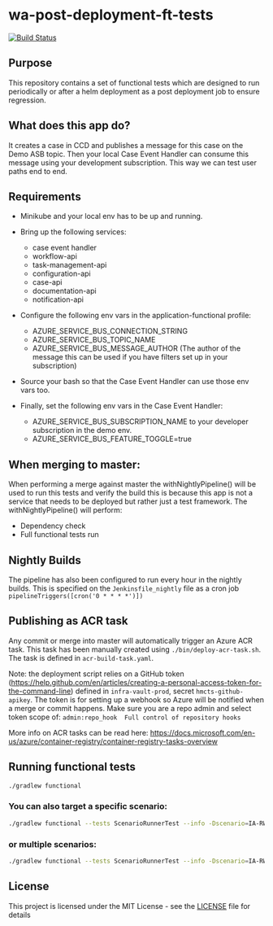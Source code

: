 # wa-post-deployment-ft-tests

[![Build Status](https://travis-ci.org/hmcts/wa-post-deployment-ft-tests.svg?branch=master)](https://travis-ci.org/hmcts/wa-post-deployment-ft-tests)

## Purpose
This repository contains a set of functional tests which are designed to run periodically or after a helm deployment as a post deployment job to ensure regression.

## What does this app do?
It creates a case in CCD and publishes a message for this case on the Demo ASB topic.
Then your local Case Event Handler can consume this message using your development subscription.
This way we can test user paths end to end.

## Requirements
* Minikube and your local env has to be up and running.
* Bring up the following services:
  * case event handler
  * workflow-api
  * task-management-api
  * configuration-api
  * case-api
  * documentation-api
  * notification-api

* Configure the following env vars in the application-functional profile:
  * AZURE_SERVICE_BUS_CONNECTION_STRING
  * AZURE_SERVICE_BUS_TOPIC_NAME
  * AZURE_SERVICE_BUS_MESSAGE_AUTHOR (The author of the message this can be used if you have filters set up in your subscription)

* Source your bash so that the Case Event Handler can use those env vars too.
* Finally, set the following env vars in the Case Event Handler:
  * AZURE_SERVICE_BUS_SUBSCRIPTION_NAME to your developer subscription in the demo env.
  * AZURE_SERVICE_BUS_FEATURE_TOGGLE=true

## When merging to master:

When performing a merge against master the withNightlyPipeline() will be used to run this tests and verify the build this is because this app is not a service that needs to be deployed but rather just a test framework.
The withNightlyPipeline() will perform:

- Dependency check
- Full functional tests run

## Nightly Builds
The pipeline has also been configured to run every hour in the nightly builds.
This is specified on the `Jenkinsfile_nightly` file as a cron job `pipelineTriggers([cron('0 * * * *')])`

## Publishing as ACR task
Any commit or merge into master will automatically trigger an Azure ACR task. This task has been manually
created using `./bin/deploy-acr-task.sh`. The task is defined in `acr-build-task.yaml`.

Note: the deployment script relies on a GitHub token (https://help.github.com/en/articles/creating-a-personal-access-token-for-the-command-line) defined in `infra-vault-prod`, secret `hmcts-github-apikey`. The token is for setting up a webhook so Azure will be notified when a merge or commit happens. Make sure you are a repo admin and select token scope of: `admin:repo_hook  Full control of repository hooks`

More info on ACR tasks can be read here: https://docs.microsoft.com/en-us/azure/container-registry/container-registry-tasks-overview

## Running functional tests
```bash
./gradlew functional
```
### You can also target a specific scenario:
```bash
./gradlew functional --tests ScenarioRunnerTest --info -Dscenario=IA-RWA-000-requestRespondentEvidence-with-awaitingRespondentEvidence-postEventState-should-create-a-task
```
### or multiple scenarios:
```bash
./gradlew functional --tests ScenarioRunnerTest --info -Dscenario=IA-RWA-000
```

## License

This project is licensed under the MIT License - see the [LICENSE](LICENSE) file for details
